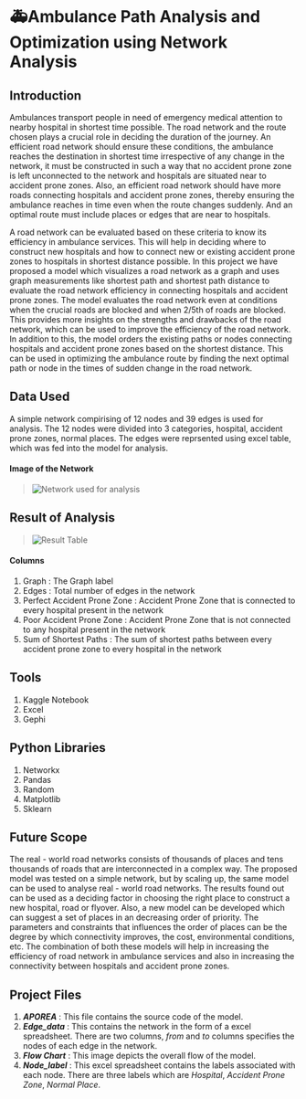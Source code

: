 <!--
  TO DO:
  3. Remove the Gephi_report.docx file and attach a gdrive link for it here
  4. Mention the other contributors
  7. Complete with a thank you note
  8. Add description, not here in About option
-->

# 🚑Ambulance Path Analysis and Optimization using Network Analysis

## Introduction

<p>Ambulances transport people in need of emergency medical attention to nearby hospital in shortest time possible. The road network and the route chosen plays a crucial role in deciding
the duration of the journey. An efficient road network should ensure these conditions, the ambulance reaches the destination in shortest time irrespective of any change in the network, it
must be constructed in such a way that no accident prone zone is left unconnected to the network and hospitals are situated near to accident prone zones. Also, an efficient road network 
should have more roads connecting hospitals and accident prone zones, thereby ensuring the ambulance reaches in time even when the route changes suddenly. And an optimal route must include places or edges that are near to hospitals.</p>

<p>A road network can be evaluated based on these criteria to know its efficiency in ambulance services. This will help in deciding where to construct new hospitals and how to connect new
or existing accident prone zones to hospitals in shortest distance possible. In this project we have proposed a model which visualizes a road network as a graph and uses graph measurements like shortest path and shortest path distance to evaluate the road network efficiency in connecting hospitals and accident prone zones. The model evaluates the road network even at conditions when the crucial roads are blocked and when 2/5th of roads are blocked. This provides more insights on the strengths and drawbacks of the road network, which can be used to improve the efficiency of the road network. In addition to this, the model orders the existing paths or nodes connecting hospitals and accident prone zones based on the shortest distance. This can be used in optimizing the ambulance route by finding the next optimal path
or node in the times of sudden change in the road network.</p>

## Data Used
A simple network compirising of 12 nodes and 39 edges is used for analysis. The 12 nodes were divided into 3 categories, hospital, accident prone zones, normal places. The edges were reprsented using excel table, which was fed into the model for analysis.
#### Image of the Network
> ![Network used for analysis](https://github.com/G-stack-coder/Ambulance-Path-Analysis-and-Optimization-using-Network-Analysis/assets/72331711/73c47cec-5c23-4013-92b9-ad92b09b716e)

## Result of Analysis
> ![Result Table](https://github.com/G-stack-coder/Ambulance-Path-Analysis-and-Optimization-using-Network-Analysis/assets/72331711/d6430ab9-b7a5-4e4e-a68f-4626438927a2)

#### Columns
1. Graph : The Graph label<br>
2. Edges : Total number of edges in the network<br>
3. Perfect Accident Prone Zone : Accident Prone Zone that is connected to every hospital present in the network <br>
4. Poor Accident Prone Zone : Accident Prone Zone that is not connected to any hospital present in the network<br>
5. Sum of Shortest Paths : The sum of shortest paths between every accident prone zone to every hospital in the network

## Tools
1. Kaggle Notebook
2. Excel
3. Gephi

## Python Libraries 
1. Networkx
2. Pandas
3. Random
4. Matplotlib
5. Sklearn
   
## Future Scope
The real - world road networks consists of thousands of places and tens thousands of roads that are interconnected in a complex way. The proposed model was tested on a simple network, but by scaling up, the same model can be used to analyse real - world road networks. The results found out can be used as a deciding factor in choosing the right place to construct a new hospital, road or flyover. Also, a new model can be developed which can suggest a set of places in an decreasing order of priority. The parameters and constraints that influences the order of places can be the degree by which connectivity improves, the cost, environmental conditions, etc. The combination of both these models will help in increasing the efficiency of road network in ambulance services and also in increasing the connectivity between hospitals and accident prone zones.

## Project Files
1. **_APOREA_** : This file contains the source code of the model.
2. **_Edge_data_** : This contains the network in the form of a excel spreadsheet. There are two columns, _from_ and _to_ columns specifies the nodes of each edge in the network.
3. **_Flow Chart_** : This image depicts the overall flow of the model.
4. **_Node_label_** : This excel spreadsheet contains the labels associated with each node. There are three labels which are _Hospital_, _Accident Prone Zone_, _Normal Place_.

